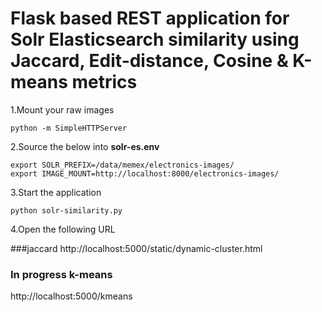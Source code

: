 
# Flask based REST application for Solr Elasticsearch similarity using Jaccard, Edit-distance, Cosine & K-means metrics

1.Mount your raw images

```
python -m SimpleHTTPServer
```

2.Source the below into **solr-es.env**

```
export SOLR_PREFIX=/data/memex/electronics-images/
export IMAGE_MOUNT=http://localhost:8000/electronics-images/
```

3.Start the application
```
python solr-similarity.py
```

4.Open the following URL

###jaccard
http://localhost:5000/static/dynamic-cluster.html

### In progress k-means
http://localhost:5000/kmeans


